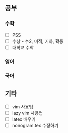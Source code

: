 ## 공부
### 수학
- [ ] PSS
- [ ] 수상 - 수2, 미적, 기하, 확통
- [ ] 대학교 수학
### 영어
### 국어
## 기타
- [ ] vim 사용법
- [ ] lazy vim 사용법
- [ ] latex 배우기
- [ ] nonogram.tex 수정하기

